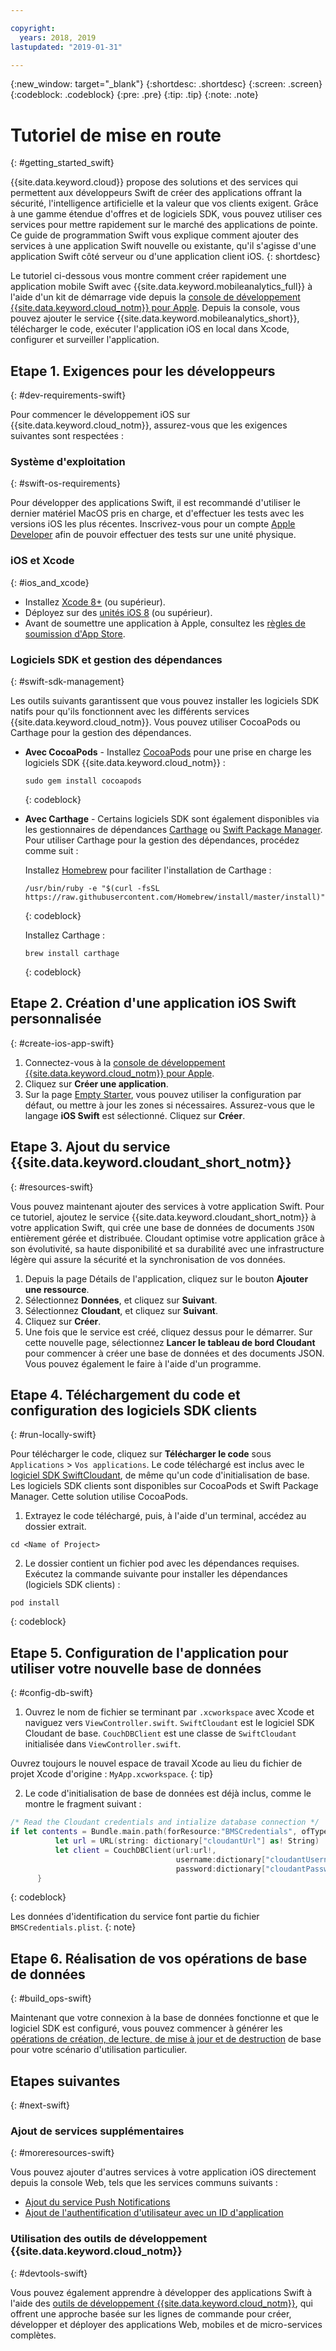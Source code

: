 ```yaml
---

copyright:
  years: 2018, 2019
lastupdated: "2019-01-31"

---
```


{:new_window: target="_blank"}
{:shortdesc: .shortdesc}
{:screen: .screen}
{:codeblock: .codeblock}
{:pre: .pre}
{:tip: .tip}
{:note: .note}

# Tutoriel de mise en route
{: #getting_started_swift}

{{site.data.keyword.cloud}} propose des solutions et des services qui permettent aux développeurs Swift de créer des applications offrant la sécurité, l'intelligence artificielle et la valeur que vos clients exigent. Grâce à une gamme étendue d'offres et de logiciels SDK, vous pouvez utiliser ces services pour mettre rapidement sur le marché des applications de pointe. Ce guide de programmation Swift vous explique comment ajouter des services à une application Swift nouvelle ou existante, qu'il s'agisse d'une application Swift côté serveur ou d'une application client iOS.
{: shortdesc}

Le tutoriel ci-dessous vous montre comment créer rapidement une application mobile Swift avec {{site.data.keyword.mobileanalytics_full}} à l'aide d'un kit de démarrage vide depuis la [console de développement {{site.data.keyword.cloud_notm}} pour Apple](https://cloud.ibm.com/developer/appledevelopment/starter-kits). Depuis la console, vous pouvez ajouter le service {{site.data.keyword.mobileanalytics_short}}, télécharger le code, exécuter l'application iOS en local dans Xcode, configurer et surveiller l'application.

## Etape 1. Exigences pour les développeurs
{: #dev-requirements-swift}

Pour commencer le développement iOS sur {{site.data.keyword.cloud_notm}}, assurez-vous que les exigences suivantes sont respectées :

### Système d'exploitation
{: #swift-os-requirements}

Pour développer des applications Swift, il est recommandé d'utiliser le dernier matériel MacOS pris en charge, et d'effectuer les tests avec les versions iOS les plus récentes. Inscrivez-vous pour un compte [Apple Developer](https://developer.apple.com/) afin de pouvoir effectuer des tests sur une unité physique.

### iOS et Xcode
{: #ios_and_xcode}

- Installez [Xcode 8+](https://developer.apple.com/xcode/) (ou supérieur).
- Déployez sur des [unités iOS 8](https://support.apple.com/downloads/ios) (ou supérieur).
- Avant de soumettre une application à Apple, consultez les [règles de soumission d'App Store](https://developer.apple.com/app-store/guidelines/).

### Logiciels SDK et gestion des dépendances
{: #swift-sdk-management}

Les outils suivants garantissent que vous pouvez installer les logiciels SDK natifs pour qu'ils fonctionnent avec les différents services {{site.data.keyword.cloud_notm}}. Vous pouvez utiliser CocoaPods ou Carthage pour la gestion des dépendances.

* **Avec CocoaPods** - Installez [CocoaPods](https://cocoapods.org/) pour une prise en charge les logiciels SDK {{site.data.keyword.cloud_notm}} :
  ```
  sudo gem install cocoapods
  ```
  {: codeblock}

* **Avec Carthage** - Certains logiciels SDK sont également disponibles via les gestionnaires de dépendances [Carthage](https://github.com/Carthage/Carthage) ou [Swift Package Manager](https://swift.org/package-manager/). Pour utiliser Carthage pour la gestion des dépendances, procédez comme suit :

  Installez [Homebrew](https://brew.sh/) pour faciliter l'installation de Carthage :
  ```
  /usr/bin/ruby -e "$(curl -fsSL https://raw.githubusercontent.com/Homebrew/install/master/install)"
  ```
  {: codeblock}

  Installez Carthage :
  ```
  brew install carthage
  ```
  {: codeblock}

## Etape 2. Création d'une application iOS Swift personnalisée
{: #create-ios-app-swift}

1. Connectez-vous à la [console de développement {{site.data.keyword.cloud_notm}} pour Apple](https://cloud.ibm.com/developer/appledevelopment/starter-kits).
2. Cliquez sur **Créer une application**.
3. Sur la page [Empty Starter](https://cloud.ibm.com/developer/appledevelopment/create-app), vous pouvez utiliser la configuration par défaut, ou mettre à jour les zones si nécessaires. Assurez-vous que le langage **iOS Swift** est sélectionné. Cliquez sur **Créer**.

## Etape 3. Ajout du service {{site.data.keyword.cloudant_short_notm}}
{: #resources-swift}

Vous pouvez maintenant ajouter des services à votre application Swift. Pour ce tutoriel, ajoutez le service {{site.data.keyword.cloudant_short_notm}} à votre application Swift, qui crée une base de données de documents `JSON` entièrement gérée et distribuée. Cloudant optimise votre application grâce à son évolutivité, sa haute disponibilité et sa durabilité avec une infrastructure légère qui assure la sécurité et la synchronisation de vos données.

1. Depuis la page Détails de l'application, cliquez sur le bouton **Ajouter une ressource**.
2. Sélectionnez **Données**, et cliquez sur **Suivant**.
3. Sélectionnez **Cloudant**, et cliquez sur **Suivant**.
4. Cliquez sur **Créer**.
5. Une fois que le service est créé, cliquez dessus pour le démarrer. Sur cette nouvelle page, sélectionnez **Lancer le tableau de bord Cloudant** pour commencer à créer une base de données et des documents JSON. Vous pouvez également le faire à l'aide d'un programme.

## Etape 4. Téléchargement du code et configuration des logiciels SDK clients
{: #run-locally-swift}

Pour télécharger le code, cliquez sur **Télécharger le code** sous `Applications` > `Vos applications`. Le code téléchargé est inclus avec le [logiciel SDK SwiftCloudant](https://github.com/cloudant/swift-cloudant), de même qu'un code d'initialisation de base. Les logiciels SDK clients sont disponibles sur CocoaPods et Swift Package Manager. Cette solution utilise CocoaPods.

1. Extrayez le code téléchargé, puis, à l'aide d'un terminal, accédez au dossier extrait.
  ```
  cd <Name of Project>
  ```

2. Le dossier contient un fichier pod avec les dépendances requises. Exécutez la commande suivante pour installer les dépendances (logiciels SDK clients) :
  ```
  pod install
  ```
  {: codeblock}

## Etape 5. Configuration de l'application pour utiliser votre nouvelle base de données
{: #config-db-swift}

1. Ouvrez le nom de fichier se terminant par `.xcworkspace` avec Xcode et naviguez vers `ViewController.swift`. `SwiftCloudant` est le logiciel SDK Cloudant de base. `CouchDBClient` est une classe de `SwiftCloudant` initialisée dans `ViewController.swift`.

  Ouvrez toujours le nouvel espace de travail Xcode au lieu du fichier de projet Xcode d'origine : `MyApp.xcworkspace`.
  {: tip}

2. Le code d'initialisation de base de données est déjà inclus, comme le montre le fragment suivant :
  ```swift
  /* Read the Cloudant credentials and intialize database connection */
  if let contents = Bundle.main.path(forResource:"BMSCredentials", ofType: "plist"), let dictionary = NSDictionary(contentsOfFile: contents) {
            let url = URL(string: dictionary["cloudantUrl"] as! String)
            let client = CouchDBClient(url:url!,
                                       username:dictionary["cloudantUsername"] as? String,
                                       password:dictionary["cloudantPassword"] as? String)
        }
  ```
  {: codeblock}

  Les données d'identification du service font partie du fichier `BMSCredentials.plist`.
  {: note}

## Etape 6. Réalisation de vos opérations de base de données
{: #build_ops-swift}

Maintenant que votre connexion à la base de données fonctionne et que le logiciel SDK est configuré, vous pouvez commencer à générer les [opérations de création, de lecture, de mise à jour et de destruction](./data/cloudant.html#basic-operations) de base pour votre scénario d'utilisation particulier.

## Etapes suivantes
{: #next-swift}

### Ajout de services supplémentaires
{: #moreresources-swift}

Vous pouvez ajouter d'autres services à votre application iOS directement depuis la console Web, tels que les services communs suivants :

* [Ajout du service Push Notifications](/docs/services/mobilepush/index.html)
* [Ajout de l'authentification d'utilisateur avec un ID d'application](/docs/services/appid/index.html)

### Utilisation des outils de développement {{site.data.keyword.cloud_notm}}
{: #devtools-swift}

Vous pouvez également apprendre à développer des applications Swift à l'aide des [outils de développement {{site.data.keyword.cloud_notm}}](/docs/cli/index.html), qui offrent une approche basée sur les lignes de commande pour créer, développer et déployer des applications Web, mobiles et de micro-services complètes.
